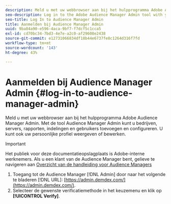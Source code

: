 ```yaml
---
description: Meld u met uw webbrowser aan bij het hulpprogramma Adobe Audience Manager Admin. Met de tool Audience Manager Admin kunt u bedrijven, servers, rapporten, indelingen en gebruikers toevoegen en configureren. U kunt ook uw persoonlijke profiel weergeven of bewerken.
seo-description: Log in to the Adobe Audience Manager Admin tool with your web browser. The Audience Manager Admin tool lets you add and configure companies, servers, reports, formats, and users. You can also view or edit your personal profile.
seo-title: Log In to Audience Manager Admin
title: Aanmelden bij Audience Manager Admin
uuid: 9ba84a90-e596-4aca-9bf7-f7dcf5c1cca5
exl-id: cd70bc34-7bd3-4e7e-a2c0-af29608e2438
source-git-commit: e12731066834df18b44e6737fe8c1264d316f7fd
workflow-type: tm+mt
source-wordcount: '143'
ht-degree: 43%

---
```


# Aanmelden bij Audience Manager Admin {#log-in-to-audience-manager-admin}

Meld u met uw webbrowser aan bij het hulpprogramma Adobe Audience Manager Admin. Met de tool Audience Manager Admin kunt u bedrijven, servers, rapporten, indelingen en gebruikers toevoegen en configureren. U kunt ook uw persoonlijke profiel weergeven of bewerken.

>[!IMPORTANT]
>
> Het publiek voor deze documentatieopslagplaats is Adobe-interne werknemers. Als u een klant van de Audience Manager bent, gelieve te navigeren aan [Overzicht van de handleiding voor Audience Managers](https://experienceleague.adobe.com/docs/audience-manager/user-guide/aam-home.html)

<!-- t_login.xml -->

1. Toegang tot de Audience Manager [!DNL Admin] door naar het volgende te bladeren [!DNL URL]: [https://admin.demdex.com/](https://admin.demdex.com/).
1. Selecteer de gewenste verificatiemethode in het keuzemenu en klik op **[!UICONTROL Verify]**.
